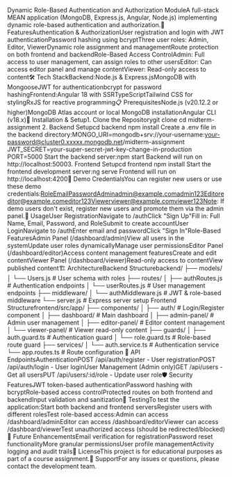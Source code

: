 Dynamic Role-Based Authentication and Authorization ModuleA full-stack MEAN application (MongoDB, Express.js, Angular, Node.js) implementing dynamic role-based authentication and authorization.🚀 FeaturesAuthentication & AuthorizationUser registration and login with JWT authenticationPassword hashing using bcryptThree user roles: Admin, Editor, ViewerDynamic role assignment and managementRoute protection on both frontend and backendRole-Based Access ControlAdmin: Full access to user management, can assign roles to other usersEditor: Can access editor panel and manage contentViewer: Read-only access to content🛠️ Tech StackBackend:Node.js & Express.jsMongoDB with MongooseJWT for authenticationbcrypt for password hashingFrontend:Angular 18 with SSRTypeScriptTailwind CSS for stylingRxJS for reactive programming📋 PrerequisitesNode.js (v20.12.2 or higher)MongoDB Atlas account or local MongoDB installationAngular CLI (v18.x)🔧 Installation & Setup1. Clone the Repositorygit clone <repository-url>
cd midterm-assignment
2. Backend Setupcd backend
npm install
Create a .env file in the backend directory:MONGO_URI=mongodb+srv://your-username:your-password@cluster0.xxxxx.mongodb.net/midterm-assignment
JWT_SECRET=your-super-secret-jwt-key-change-in-production
PORT=5000
Start the backend server:npm start
Backend will run on http://localhost:50003. Frontend Setupcd frontend
npm install
Start the frontend development server:ng serve
Frontend will run on http://localhost:4200🎯 Demo CredentialsYou can register new users or use these demo credentials:RoleEmailPasswordAdminadmin@example.comadmin123Editoreditor@example.comeditor123Viewerviewer@example.comviewer123Note: If demo users don't exist, register new users and promote them via the admin panel.📱 UsageUser RegistrationNavigate to /authClick "Sign Up"Fill in: Full Name, Email, Password, and RoleSubmit to create accountUser LoginNavigate to /authEnter email and passwordClick "Sign In"Role-Based FeaturesAdmin Panel (/dashboard/admin)View all users in the systemUpdate user roles dynamicallyManage user permissionsEditor Panel (/dashboard/editor)Access content management featuresCreate and edit contentViewer Panel (/dashboard/viewer)Read-only access to contentView published content🏗️ ArchitectureBackend Structurebackend/
├── models/
│   └── Users.js             # User schema with roles
├── routes/
│   ├── authRoutes.js        # Authentication endpoints
│   └── userRoutes.js        # User management endpoints
├── middleware/
│   └── authMiddleware.js    # JWT & role-based middleware
└── server.js                # Express server setup
Frontend Structurefrontend/src/app/
├── components/
│   ├── auth/                # Login/Register component
│   ├── dashboard/           # Main dashboard
│   ├── admin-panel/         # Admin user management
│   ├── editor-panel/        # Editor content management
│   └── viewer-panel/        # Viewer read-only content
├── guards/
│   ├── auth.guard.ts        # Authentication guard
│   └── role.guard.ts        # Role-based route guard
├── services/
│   └── auth.service.ts      # Authentication service
└── app.routes.ts            # Route configuration
🔐 API EndpointsAuthenticationPOST /api/auth/register - User registrationPOST /api/auth/login - User loginUser Management (Admin only)GET /api/users - Get all usersPUT /api/users/:id/role - Update user role🛡️ Security FeaturesJWT token-based authenticationPassword hashing with bcryptRole-based access controlProtected routes on both frontend and backendInput validation and sanitization🧪 TestingTo test the application:Start both backend and frontend serversRegister users with different rolesTest role-based access:Admin can access /dashboard/adminEditor can access /dashboard/editorViewer can access /dashboard/viewerTest unauthorized access (should be redirected/blocked)🚧 Future EnhancementsEmail verification for registrationPassword reset functionalityMore granular permissionsUser profile managementActivity logging and audit trails📄 LicenseThis project is for educational purposes as part of a course assignment.👥 SupportFor any issues or questions, please contact the development team.

